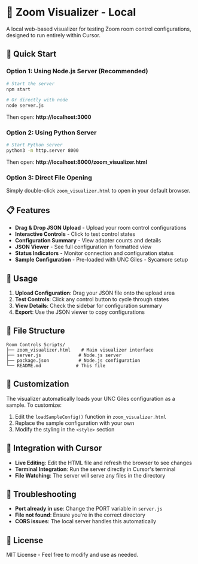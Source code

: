 # 🎥 Zoom Visualizer - Local

A local web-based visualizer for testing Zoom room control configurations, designed to run entirely within Cursor.

## 🚀 Quick Start

### Option 1: Using Node.js Server (Recommended)
```bash
# Start the server
npm start

# Or directly with node
node server.js
```

Then open: **http://localhost:3000**

### Option 2: Using Python Server
```bash
# Start Python server
python3 -m http.server 8000
```

Then open: **http://localhost:8000/zoom_visualizer.html**

### Option 3: Direct File Opening
Simply double-click `zoom_visualizer.html` to open in your default browser.

## 📋 Features

- **Drag & Drop JSON Upload** - Upload your room control configurations
- **Interactive Controls** - Click to test control states
- **Configuration Summary** - View adapter counts and details
- **JSON Viewer** - See full configuration in formatted view
- **Status Indicators** - Monitor connection and configuration status
- **Sample Configuration** - Pre-loaded with UNC Giles - Sycamore setup

## 🎯 Usage

1. **Upload Configuration**: Drag your JSON file onto the upload area
2. **Test Controls**: Click any control button to cycle through states
3. **View Details**: Check the sidebar for configuration summary
4. **Export**: Use the JSON viewer to copy configurations

## 📁 File Structure

```
Room Controls Scripts/
├── zoom_visualizer.html    # Main visualizer interface
├── server.js              # Node.js server
├── package.json           # Node.js configuration
└── README.md             # This file
```

## 🔧 Customization

The visualizer automatically loads your UNC Giles configuration as a sample. To customize:

1. Edit the `loadSampleConfig()` function in `zoom_visualizer.html`
2. Replace the sample configuration with your own
3. Modify the styling in the `<style>` section

## 🎨 Integration with Cursor

- **Live Editing**: Edit the HTML file and refresh the browser to see changes
- **Terminal Integration**: Run the server directly in Cursor's terminal
- **File Watching**: The server will serve any files in the directory

## 🚨 Troubleshooting

- **Port already in use**: Change the PORT variable in `server.js`
- **File not found**: Ensure you're in the correct directory
- **CORS issues**: The local server handles this automatically

## 📝 License

MIT License - Feel free to modify and use as needed. 
